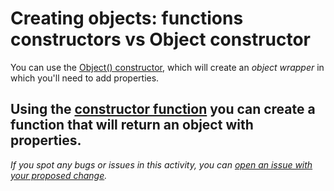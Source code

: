 # Creating objects: functions constructors vs Object constructor

You can use the [Object() constructor](https://developer.mozilla.org/en-US/docs/Web/JavaScript/Reference/Global_Objects/Object/Object), which will create an *object wrapper* in which you'll need to add properties.

Using the [constructor function](https://developer.mozilla.org/en-US/docs/Web/JavaScript/Guide/Working_with_Objects#using_a_constructor_function) you can create a function that will return an object with properties.
------

_If you spot any bugs or issues in this activity, you can [open an issue with your proposed change](https://github.com/microverseinc/curriculum-transversal-skills/blob/main/git-github/articles/open_issue.md)._
